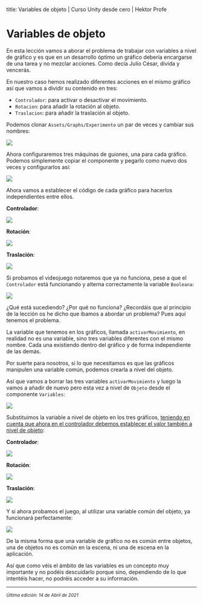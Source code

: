 title: Variables de objeto | Curso Unity desde cero | Hektor Profe

# Variables de objeto

En esta lección vamos a aborar el problema de trabajar con variables a nivel de gráfico y es que en un desarrollo óptimo un gráfico debería encargarse de una tarea y no mezclar acciones. Como decía Julio César, divida y vencerás.

En nuestro caso hemos realizado diferentes acciones en el mismo gráfico así que vamos a dividir su contenido en tres:

* `Controlador`: para activar o desactivar el movimiento.
* `Rotacion`: para añadir la rotación al objeto.
* `Traslacion`: para añadir la traslación al objeto.

Podemos clonar `Assets/Graphs/Experimento` un par de veces y cambiar sus nombres:

![]({{cdn}}/unity/Screenshot_97.png)

Ahora configuraremos tres máquinas de guiones, una para cada gráfico. Podemos simplemente copiar el componente y pegarlo como nuevo dos veces y configurarlos así:

![]({{cdn}}/unity/Screenshot_98.png)

Ahora vamos a establecer el código de cada gráfico para hacerlos independientes entre ellos.

**Controlador**:

![]({{cdn}}/unity/Screenshot_99.png)

**Rotación**:

![]({{cdn}}/unity/Screenshot_101.png)

**Traslación**:

![]({{cdn}}/unity/Screenshot_100.png)


Si probamos el videojuego notaremos que ya no funciona, pese a que el `Controlador` está funcionando y alterna correctamente la variable `Booleana`:

![]({{cdn}}/unity/Record_15.gif)

¿Qué está sucediendo? ¿Por qué no funciona? ¿Recordáis que al principio de la lección os he dicho que íbamos a abordar un problema? Pues aquí tenemos el problema.

La variable que tenemos en los gráficos, llamada `activarMovimiento`, en realidad no es una variable, sino tres variables diferentes con el mismo nombre. Cada una existiendo dentro del gráfico y de forma independiente de las demás.

Por suerte para nosotros, si lo que necesitamos es que las gráficos manipulen una variable común, podemos crearla a nivel del objeto. 

Así que vamos a borrar las tres variables `activarMovimiento` y luego la vamos a añadir de nuevo pero esta vez a nivel de `Objeto` desde el componente `Variables`:

![]({{cdn}}/unity/Screenshot_102.png)

Substituimos la variable a nivel de objeto en los tres gráficos, <u>teniendo en cuenta que ahora en el controlador debemos establecer el valor también a nivel de objeto</u>:

**Controlador**:

![]({{cdn}}/unity/Screenshot_106.png)

**Rotación**:

![]({{cdn}}/unity/Screenshot_104.png)

**Traslación**:

![]({{cdn}}/unity/Screenshot_105.png)

Y si ahora probamos el juego, al utilizar una variable común del objeto, ya funcionará perfectamente:

![]({{cdn}}/unity/Record_16.gif)

De la misma forma que una variable de gráfico no es común entre objetos, una de objetos no es común en la escena, ni una de escena en la aplicación.

Así que como véis el ámbito de las variables es un concepto muy importante y no podéis descuidarlo porque sino, dependiendo de lo que intentéis hacer, no podréis acceder a su información.

___
<small class="edited"><i>Última edición: 14 de Abril de 2021</i></small>